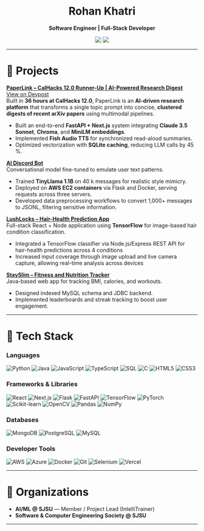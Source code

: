 <h1 align="center">Rohan Khatri</h1>
<p align="center">
  <b>Software Engineer | Full-Stack Developer</b><br>
</p>

<p align="center">
  <img src="https://img.shields.io/badge/B.S.%20Computer%20Science-San%20Jose%20State%20University-blue?style=for-the-badge&logo=google-scholar&logoColor=white">
  <img src="https://img.shields.io/badge/GPA-3.92%2F4.0-success?style=for-the-badge&logo=google-scholar&logoColor=white">
</p>

---

# 🧠 Projects  

[**PaperLink – CalHacks 12.0 Runner-Up | AI-Powered Research Digest**](https://github.com/SShahparnia/paperlink)  
[View on Devpost](https://devpost.com/software/kensa?ref_content=user-portfolio&ref_feature=in_progress)  
Built in **36 hours at CalHacks 12.0**, PaperLink is an **AI-driven research platform** that transforms a single topic prompt into concise, **clustered digests of recent arXiv papers** using multimodal pipelines.  
- Built an end-to-end **FastAPI + Next.js** system integrating **Claude 3.5 Sonnet**, **Chroma**, and **MiniLM embeddings**.  
- Implemented **Fish Audio TTS** for synchronized read-aloud summaries.  
- Optimized vectorization with **SQLite caching**, reducing LLM calls by 45 %.  

[**AI Discord Bot**](https://github.com/rohankhatri7/ai-discord-bot)  
Conversational model fine-tuned to emulate user text patterns.  
- Trained **TinyLlama 1.1B** on 40 k messages for realistic style mimicry.  
- Deployed on **AWS EC2 containers** via Flask and Docker, serving requests across three servers.  
- Developed data preprocessing workflows to convert 1,000+ messages to JSONL, filtering sensitive information.  

[**LushLocks – Hair-Health Prediction App**](https://github.com/rohankhatri7/lushlocks)  
Full-stack React + Node application using **TensorFlow** for image-based hair condition classification.  
- Integrated a TensorFlow classifier via Node.js/Express REST API for hair-health predictions across 4 conditions
- Increased input coverage through image upload and live camera capture, allowing real-time analysis across devices

[**StaySlim – Fitness and Nutrition Tracker**](https://github.com/rohankhatri7/stayslim)  
Java-based web app for tracking BMI, calories, and workouts.  
- Designed indexed MySQL schema and JDBC backend.  
- Implemented leaderboards and streak tracking to boost user engagement.  

---

# 🚀 Tech Stack  

### **Languages**
![Python](https://img.shields.io/badge/python-%233776AB.svg?style=for-the-badge&logo=python&logoColor=white)
![Java](https://img.shields.io/badge/java-%23ED8B00.svg?style=for-the-badge&logo=java&logoColor=white)
![JavaScript](https://img.shields.io/badge/javascript-%23323330.svg?style=for-the-badge&logo=javascript&logoColor=%23F7DF1E)
![TypeScript](https://img.shields.io/badge/typescript-%23007ACC.svg?style=for-the-badge&logo=typescript&logoColor=white)
![SQL](https://img.shields.io/badge/sql-%2307405e.svg?style=for-the-badge&logo=postgresql&logoColor=white)
![C](https://img.shields.io/badge/c-%2300599C.svg?style=for-the-badge&logo=c&logoColor=white)
![HTML5](https://img.shields.io/badge/html5-%23E34F26.svg?style=for-the-badge&logo=html5&logoColor=white)
![CSS3](https://img.shields.io/badge/css3-%231572B6.svg?style=for-the-badge&logo=css3&logoColor=white)

### **Frameworks & Libraries**
![React](https://img.shields.io/badge/react-%2320232a.svg?style=for-the-badge&logo=react&logoColor=%2361DAFB)
![Next.js](https://img.shields.io/badge/next.js-000?style=for-the-badge&logo=next.js&logoColor=white)
![Flask](https://img.shields.io/badge/flask-%23000.svg?style=for-the-badge&logo=flask&logoColor=white)
![FastAPI](https://img.shields.io/badge/fastapi-009688?style=for-the-badge&logo=fastapi&logoColor=white)
![TensorFlow](https://img.shields.io/badge/tensorflow-FF6F00?style=for-the-badge&logo=tensorflow&logoColor=white)
![PyTorch](https://img.shields.io/badge/pytorch-EE4C2C?style=for-the-badge&logo=pytorch&logoColor=white)
![Scikit-learn](https://img.shields.io/badge/scikit--learn-F7931E?style=for-the-badge&logo=scikit-learn&logoColor=white)
![OpenCV](https://img.shields.io/badge/opencv-5C3EE8?style=for-the-badge&logo=opencv&logoColor=white)
![Pandas](https://img.shields.io/badge/pandas-150458?style=for-the-badge&logo=pandas&logoColor=white)
![NumPy](https://img.shields.io/badge/numpy-013243?style=for-the-badge&logo=numpy&logoColor=white)

### **Databases**
![MongoDB](https://img.shields.io/badge/MongoDB-4DB33D?style=for-the-badge&logo=mongodb&logoColor=white)
![PostgreSQL](https://img.shields.io/badge/PostgreSQL-336791?style=for-the-badge&logo=postgresql&logoColor=white)
![MySQL](https://img.shields.io/badge/MySQL-4479A1?style=for-the-badge&logo=mysql&logoColor=white)

### **Developer Tools**
![AWS](https://img.shields.io/badge/aws-232F3E?style=for-the-badge&logo=amazonaws&logoColor=white)
![Azure](https://img.shields.io/badge/azure-0078D4?style=for-the-badge&logo=microsoftazure&logoColor=white)
![Docker](https://img.shields.io/badge/docker-2496ED?style=for-the-badge&logo=docker&logoColor=white)
![Git](https://img.shields.io/badge/git-%23F05033.svg?style=for-the-badge&logo=git&logoColor=white)
![Selenium](https://img.shields.io/badge/selenium-43B02A?style=for-the-badge&logo=selenium&logoColor=white)
![Vercel](https://img.shields.io/badge/vercel-000?style=for-the-badge&logo=vercel&logoColor=white)

---

# 🎯 Organizations
- **AI/ML @ SJSU** — Member / Project Lead (IntelliTrainer)  
- **Software & Computer Engineering Society @ SJSU**  

---
